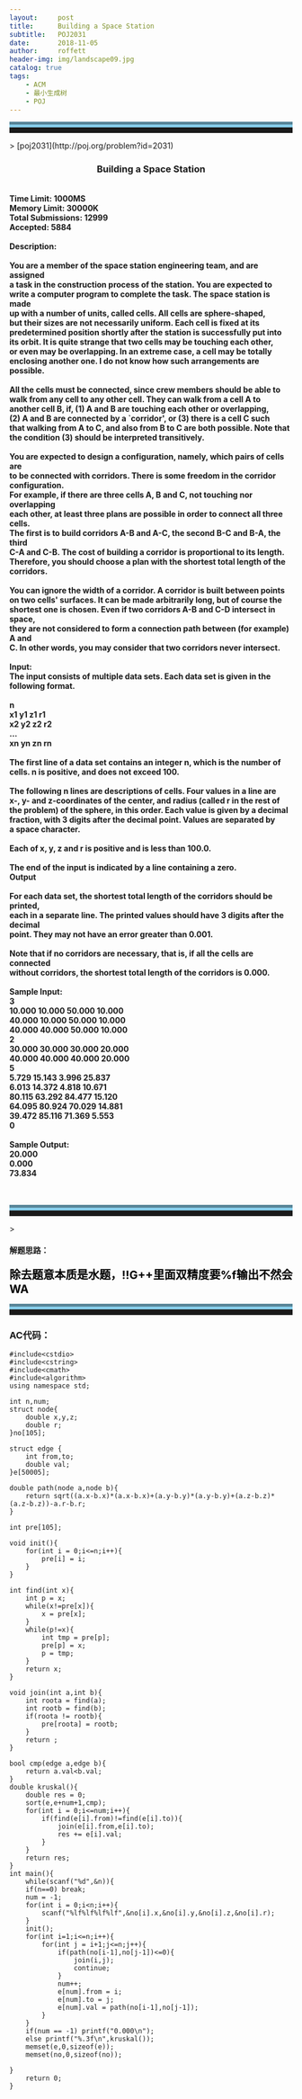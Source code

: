 ```yaml
---
layout:     post
title:      Building a Space Station
subtitle:   POJ2031
date:       2018-11-05
author:     roffett
header-img: img/landscape09.jpg
catalog: true
tags:
    - ACM
    - 最小生成树
    - POJ
---
```


<hr style="height:10px;border:none;border-top:10px groove skyblue;" />>
[poj2031](http://poj.org/problem?id=2031)

<div style="font-weight:bold;">
<h3 align="center">Building a Space Station</h3><br />
Time Limit: 1000MS<br />
Memory Limit: 30000K<br />
Total Submissions: 12999<br />Accepted: 5884<br />
<br />
Description:<br />
<br />
You are a member of the space station engineering team, and are assigned<br />
a task in the construction process of the station. You are expected  to <br />
write a computer program to complete the task. The space station is made<br />
up with a number of units, called cells. All cells are sphere-shaped, <br />
but their sizes are not necessarily uniform. Each cell is fixed at its <br />
predetermined position shortly after the station is successfully put into<br />
its orbit. It is quite strange that two cells may be touching each other,<br />
or even may be overlapping. In an extreme case, a cell may be totally <br />
enclosing another one. I do not know how such arrangements are possible. <br />
<br />
All the cells must be connected, since crew members should be able to <br />
walk from any cell to any other cell. They can walk from a cell A to <br />
another cell B, if, (1) A and B are touching each other or overlapping,<br />
(2) A and B are connected by a `corridor', or (3) there is a cell C such <br />
that walking from A to C, and also from B to C are both possible. Note that <br />
the condition (3) should be interpreted transitively. <br />
<br />
You are expected to design a configuration, namely, which pairs of cells are <br />
to be connected with corridors. There is some freedom in the corridor configuration. <br />
For example, if there are three cells A, B and C, not touching nor overlapping<br />
each other, at least three plans are possible in order to connect all three cells.<br />
The first is to build corridors A-B and A-C, the second B-C and B-A, the third <br />
C-A and C-B. The cost of building a corridor is proportional to its length.<br />
Therefore, you should choose a plan with the shortest total length of the corridors. <br />
<br />
You can ignore the width of a corridor. A corridor is built between points <br />
on two cells' surfaces. It can be made arbitrarily long, but of course the <br />
shortest one is chosen. Even if two corridors A-B and C-D intersect in space,<br />
they are not considered to form a connection path between (for example) A and <br />
C. In other words, you may consider that two corridors never intersect. <br />
<br />
Input:<br />
The input consists of multiple data sets. Each data set is given in the following format. <br />
<br />
n <br />
x1 y1 z1 r1 <br />
x2 y2 z2 r2 <br />
... <br />
xn yn zn rn <br />
<br />
The first line of a data set contains an integer n, which is the number of <br />
cells. n is positive, and does not exceed 100. <br />
<br />
The following n lines are descriptions of cells. Four values in a line are <br />
x-, y- and z-coordinates of the center, and radius (called r in the rest of <br />
the problem) of the sphere, in this order. Each value is given by a decimal<br />
fraction, with 3 digits after the decimal point. Values are separated by <br />
a space character. <br />
<br />
Each of x, y, z and r is positive and is less than 100.0. <br />
<br />
The end of the input is indicated by a line containing a zero. <br />
Output<br />
<br />
For each data set, the shortest total length of the corridors should be printed, <br />
each in a separate line. The printed values should have 3 digits after the decimal <br />
point. They may not have an error greater than 0.001. <br />
<br />
Note that if no corridors are necessary, that is, if all the cells are connected<br />
without corridors, the shortest total length of the corridors is 0.000. <br />
<br />
Sample Input:<br />
3<br />
10.000 10.000 50.000 10.000<br />
40.000 10.000 50.000 10.000<br />
40.000 40.000 50.000 10.000<br />
2<br />
30.000 30.000 30.000 20.000<br />
40.000 40.000 40.000 20.000<br />
5<br />
5.729 15.143 3.996 25.837<br />
6.013 14.372 4.818 10.671<br />
80.115 63.292 84.477 15.120<br />
64.095 80.924 70.029 14.881<br />
39.472 85.116 71.369 5.553<br />
0<br />
<br />
Sample Output:<br />
20.000<br />
0.000<br />
73.834<br />
<br />
<br /></div>

<hr style="height:10px;border:none;border-top:10px groove skyblue;" />>

#### 解题思路：  

<div style = "font-size:20px;font-weight:bold;color:black;">
 除去题意本质是水题，!!G++里面双精度要%f输出不然会WA<br />
</div>

<hr style="height:10px;border:none;border-top:10px groove skyblue;" />

### AC代码：

    #include<cstdio>
    #include<cstring>
    #include<cmath>
    #include<algorithm>
    using namespace std;

    int n,num;
    struct node{
        double x,y,z;
        double r;
    }no[105];

    struct edge {
        int from,to;
        double val;
    }e[50005];

    double path(node a,node b){
        return sqrt((a.x-b.x)*(a.x-b.x)+(a.y-b.y)*(a.y-b.y)+(a.z-b.z)*(a.z-b.z))-a.r-b.r;
    }

    int pre[105];

    void init(){
        for(int i = 0;i<=n;i++){
            pre[i] = i;
        }
    }

    int find(int x){
        int p = x;
        while(x!=pre[x]){
            x = pre[x];
        }
        while(p!=x){
            int tmp = pre[p];
            pre[p] = x;
            p = tmp;
        }
        return x;
    }

    void join(int a,int b){
        int roota = find(a);
        int rootb = find(b);
        if(roota != rootb){
            pre[roota] = rootb;
        }
        return ;
    }

    bool cmp(edge a,edge b){
        return a.val<b.val;
    }
    double kruskal(){
        double res = 0;
        sort(e,e+num+1,cmp);
        for(int i = 0;i<=num;i++){
            if(find(e[i].from)!=find(e[i].to)){
                join(e[i].from,e[i].to);
                res += e[i].val;
            }
        }
        return res;
    }
    int main(){
        while(scanf("%d",&n)){
        if(n==0) break;
        num = -1;
        for(int i = 0;i<n;i++){
            scanf("%lf%lf%lf%lf",&no[i].x,&no[i].y,&no[i].z,&no[i].r);
        }
        init();
        for(int i=1;i<=n;i++){
            for(int j = i+1;j<=n;j++){
                if(path(no[i-1],no[j-1])<=0){
                    join(i,j);
                    continue;
                }
                num++;
                e[num].from = i;
                e[num].to = j;
                e[num].val = path(no[i-1],no[j-1]);
            }
        }
        if(num == -1) printf("0.000\n");
        else printf("%.3f\n",kruskal());
        memset(e,0,sizeof(e));
        memset(no,0,sizeof(no));

    }
        return 0;
    }